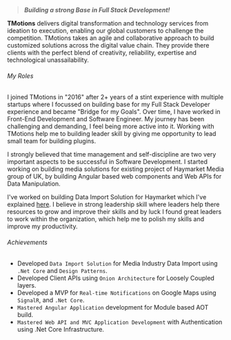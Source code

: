 <!-- About Organization -->
> ***Building a strong Base in Full Stack Development!***

**TMotions** delivers digital transformation and technology services from ideation to execution, enabling our global customers to challenge the competition. TMotions takes an agile and collaborative approach to build customized solutions across the digital value chain. They provide there clients with the perfect blend of creativity, reliability, expertise and technological unassailability.

<!-- End About Organization -->

<!-- Key Roles -->
<!-- ExperienceKey -->
###### My Roles
<!-- ResumeKey -->
I joined TMotions in "2016" after 2+ years of a stint experience with multiple startups where I focussed on building base for my Full Stack Developer experience and became "Bridge for my Goals". Over time, I have worked in Front-End Development and Software Engineer. My journey has been challenging and demanding, I feel being more active into it. Working with TMotions help me to building leader skill by giving me opportunity to lead small team for building plugins.

I strongly believed that time management and self-discipline are two very important aspects to be successful in Software Development. I started working on building media solutions for existing project of Haymarket Media group of UK, by building Angular based web components and Web APIs for Data Manipulation.

I've worked on building Data Import Solution for Haymarket which I've explained [here](http://localhost:3000/organizations/Haymarket%20Media%20UK). I believe in strong leadership skill where leaders help there resources to grow and improve their skills and by luck I found great leaders to work within the organization, which help me to polish my skills and improve my productivity. 
<!-- EndResumeKey -->
<!-- EndExperienceKey -->
<!-- End Key Roles -->

<!-- Key Achievements -->
###### Achievements
<!-- CVKey -->
- Developed `Data Import Solution` for Media Industry Data Import using `.Net Core` and `Design Patterns`.
- Developed Client APIs using `Onion Architecture` for Loosely Coupled layers.
- Developed a MVP for `Real-time Notifications` on Google Maps using `SignalR`, and `.Net Core`.
- `Mastered Angular Application` development for Module based AOT build.
- `Mastered Web API and MVC Application Development` with Authentication using .Net Core Infrastructure.
<!-- EndCVKey -->
<!-- End Achievements -->